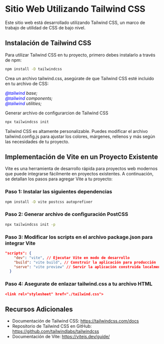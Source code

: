 # Sitio Web Utilizando Tailwind CSS

Este sitio web está desarrollado utilizando Tailwind CSS, un marco de trabajo de utilidad de CSS de bajo nivel.

## Instalación de Tailwind CSS

Para utilizar Tailwind CSS en tu proyecto, primero debes instalarlo a través de npm:
```bash
npm install -D tailwindcss
```
Crea un archivo tailwind.css, asegúrate de que Tailwind CSS esté incluido en tu archivo de CSS:

*<span style="color:blue;">@tailwind</span> base;*   
*<span style="color:blue;">@tailwind</span> components;*   
*<span style="color:blue;">@tailwind</span> utilities;*

Generar archivo de configurarcion de Tailwind CSS
```bash
npx tailwindcss init
```
Tailwind CSS es altamente personalizable. Puedes modificar el archivo tailwind.config.js para ajustar los colores, márgenes, rellenos y más según las necesidades de tu proyecto.


## Implementación de Vite en un Proyecto Existente
Vite es una herramienta de desarrollo rápida para proyectos web modernos que puede integrarse fácilmente en proyectos existentes. A continuación, se detallan los pasos para agregar Vite a tu proyecto:


### Paso 1: Instalar las siguientes dependencias
```bash
npm install -D vite postcss autoprefixer
```
### Paso 2: Generar archivo de configuración PostCSS
```bash
npx tailwindcss init -p
```
### Paso 3: Modificar los scripts en el archivo package.json para integrar Vite
```json
"scripts": {
    "dev": "vite", // Ejecutar Vite en modo de desarrollo
    "build": "vite build", // Construir la aplicación para producción
    "serve": "vite preview" // Servir la aplicación construida localmente
  }
```
### Paso 4: Asegurate de enlazar tailwind.css a tu archivo HTML
```json
<link rel="stylesheet" href="./tailwind.css">
```


## Recursos Adicionales
* Documentación de Tailwind CSS: https://tailwindcss.com/docs  
* Repositorio de Tailwind CSS en GitHub: https://github.com/tailwindlabs/tailwindcss
* Documentación de Vite: https://vitejs.dev/guide/